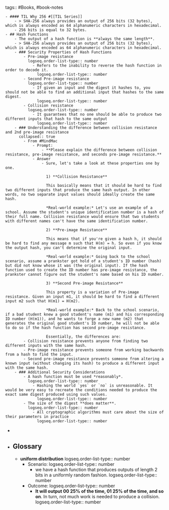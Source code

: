tags:: #Books, #book-notes

	- #### TIL Why 256 #[[TIL Series]]
		- > SHA-256 always provides an output of 256 bits (32 bytes), which is always encoded as 64 alphanumeric characters in hexadecimal.
		- 256 bits is equal to 32 bytes.
	- ## Hash Functions
		- The output of a hash function is **always the same length**.
		- > SHA-256 always provides an output of 256 bits (32 bytes), which is always encoded as 64 alphanumeric characters in hexadecimal.
		- ### Security Properties of Hash Functions
			- Pre-image resistance
			  logseq.order-list-type:: number
				- Refers to the inability to reverse the hash function in order to decode it.
				  logseq.order-list-type:: number
			- Second Pre-image resistance
			  logseq.order-list-type:: number
				- If given an input and the digest it hashes to, you should not be able to find an additional input that hashes to the same digest.
				  logseq.order-list-type:: number
			- Collision resistance
			  logseq.order-list-type:: number
				- It guarantees that no one should be able to produce two different inputs that hash to the same output
				  logseq.order-list-type:: number
		- ### Understanding the difference between collision resistance and 2nd pre-image resistance
		  collapsed:: true
			- From #MindMac
				- Prompt:
					- **Please explain the difference between collision resistance, pre-image resistance, and seconds pre-image resistance.**
				- Answer
					- Sure, let's take a look at these properties one by one.
					  
					  1) **Collision Resistance**
					  
					  This basically means that it should be hard to find two different inputs that produce the same hash output. In other words, no two separate input values should ideally create the same hash.
					  
					  *Real-world example:* Let's use an example of a school. Assume the student's unique identification number is a hash of their full name. Collision resistance would ensure that two students with different names can't have the same identification number.
					  
					  2) **Pre-image Resistance**
					  
					  This means that if you're given a hash h, it should be hard to find any message m such that H(m) = h. So even if you know the output hash, you can't determine the original input.
					  
					  *Real-world example:* Going back to the school scenario, assume a prankster got hold of a student's ID number (hash) but did not know whose it was (the original input). If the hash function used to create the ID number has pre-image resistance, the prankster cannot figure out the student's name based on his ID number.
					  
					  3) **Second Pre-image Resistance**
					  
					  This property is a variation of Pre-image resistance. Given an input m1, it should be hard to find a different input m2 such that H(m1) = H(m2).
					  
					  *Real-world example:* Back to the school scenario, if a bad student knew a good student's name (m1) and his corresponding ID number (H(m1)), and he wants to forge a new name (m2) that generates the original good student's ID number, he will not be able to do so if the hash function has second pre-image resistance.
					  
					  Essentially, the differences are:
			- Collision resistance prevents anyone from finding two different inputs with the same hash.
			- Pre-image resistance prevents someone from working backwards from a hash to find the input.
			- Second pre-image resistance prevents someone from altering a known input (without changing its hash) to produce a different input with the same hash.
		- ### Additional Security Considerations
			- A hash function must be used *reasonably*.
			  logseq.order-list-type:: number
				- Hashing the world `yes` or `no` is unreasonable. It would be very easy to recreate the conditions needed to produce the exact same digest produced using such values.
				  logseq.order-list-type:: number
			- The size of the digest **does matter**.
			  logseq.order-list-type:: number
				- All cryptographic algorithms must care about the size of their parameters in practice
				  logseq.order-list-type:: number
-
- ## Glossary
	- **uniform distribution**
	  logseq.order-list-type:: number
		- Scenario: 
		  logseq.order-list-type:: number
			- we have a hash function that produces outputs of length 2 bits in a uniformly random fashion.
			  logseq.order-list-type:: number
		- Outcome:
		  logseq.order-list-type:: number
			- **It will output 00 25% of the time, 01 25% of the time, and so on**. In turn, not much work is needed to produce a collision.
			  logseq.order-list-type:: number